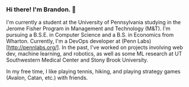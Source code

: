 ### Hi there! I'm Brandon. 👋

I'm currently a student at the University of Pennsylvania studying in the Jerome Fisher Program in Management and Technology (M&T). I'm pursuing a B.S.E. in Computer Science and a B.S. in Economics from Wharton. Currently, I'm a DevOps developer at (Penn Labs)[http://pennlabs.org/]. In the past, I've worked on projects involving web dev, machine learning, and robotics, as well as some ML research at UT Southwestern Medical Center and Stony Brook University.

In my free time, I like playing tennis, hiking, and playing strategy games (Avalon, Catan, etc.) with friends.
